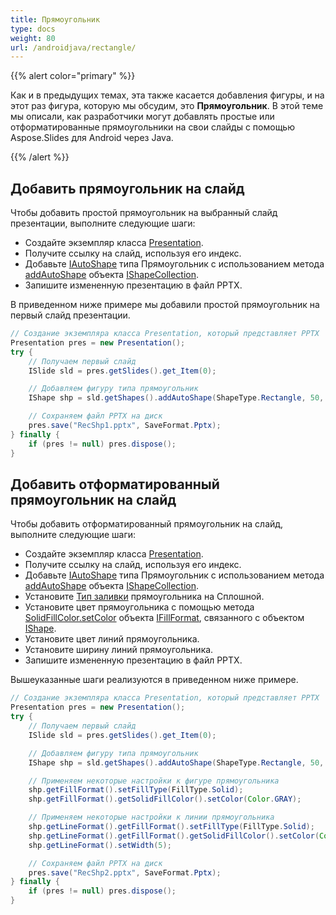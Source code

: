 ```yaml
---
title: Прямоугольник
type: docs
weight: 80
url: /androidjava/rectangle/
---
```


{{% alert color="primary" %}} 

Как и в предыдущих темах, эта также касается добавления фигуры, и на этот раз фигура, которую мы обсудим, это **Прямоугольник**. В этой теме мы описали, как разработчики могут добавлять простые или отформатированные прямоугольники на свои слайды с помощью Aspose.Slides для Android через Java.

{{% /alert %}} 

## **Добавить прямоугольник на слайд**
Чтобы добавить простой прямоугольник на выбранный слайд презентации, выполните следующие шаги:

- Создайте экземпляр класса [Presentation](https://reference.aspose.com/slides/androidjava/com.aspose.slides/presentation).
- Получите ссылку на слайд, используя его индекс.
- Добавьте [IAutoShape](https://reference.aspose.com/slides/androidjava/com.aspose.slides/IAutoShape) типа Прямоугольник с использованием метода [addAutoShape](https://reference.aspose.com/slides/androidjava/com.aspose.slides/IShapeCollection#addAutoShape-int-float-float-float-float-) объекта [IShapeCollection](https://reference.aspose.com/slides/androidjava/com.aspose.slides/IShapeCollection).
- Запишите измененную презентацию в файл PPTX.

В приведенном ниже примере мы добавили простой прямоугольник на первый слайд презентации.

```java
// Создание экземпляра класса Presentation, который представляет PPTX
Presentation pres = new Presentation();
try {
    // Получаем первый слайд
    ISlide sld = pres.getSlides().get_Item(0);

    // Добавляем фигуру типа прямоугольник
    IShape shp = sld.getShapes().addAutoShape(ShapeType.Rectangle, 50, 150, 150, 50);

    // Сохраняем файл PPTX на диск
    pres.save("RecShp1.pptx", SaveFormat.Pptx);
} finally {
    if (pres != null) pres.dispose();
}
```

## **Добавить отформатированный прямоугольник на слайд**
Чтобы добавить отформатированный прямоугольник на слайд, выполните следующие шаги:

- Создайте экземпляр класса [Presentation](https://reference.aspose.com/slides/androidjava/com.aspose.slides/presentation).
- Получите ссылку на слайд, используя его индекс.
- Добавьте [IAutoShape](https://reference.aspose.com/slides/androidjava/com.aspose.slides/IAutoShape) типа Прямоугольник с использованием метода [addAutoShape](https://reference.aspose.com/slides/androidjava/com.aspose.slides/IShapeCollection#addAutoShape-int-float-float-float-float-) объекта [IShapeCollection](https://reference.aspose.com/slides/androidjava/com.aspose.slides/IShapeCollection).
- Установите [Тип заливки](https://reference.aspose.com/slides/androidjava/com.aspose.slides/FillType) прямоугольника на Сплошной.
- Установите цвет прямоугольника с помощью метода [SolidFillColor.setColor](https://reference.aspose.com/slides/androidjava/com.aspose.slides/IColorFormat#setColor-java.awt.Color-) объекта [IFillFormat](https://reference.aspose.com/slides/androidjava/com.aspose.slides/IFillFormat), связанного с объектом [IShape](https://reference.aspose.com/slides/androidjava/com.aspose.slides/IShape).
- Установите цвет линий прямоугольника.
- Установите ширину линий прямоугольника.
- Запишите измененную презентацию в файл PPTX.

Вышеуказанные шаги реализуются в приведенном ниже примере.

```java
// Создание экземпляра класса Presentation, который представляет PPTX
Presentation pres = new Presentation();
try {
    // Получаем первый слайд
    ISlide sld = pres.getSlides().get_Item(0);

    // Добавляем фигуру типа прямоугольник
    IShape shp = sld.getShapes().addAutoShape(ShapeType.Rectangle, 50, 150, 150, 50);

    // Применяем некоторые настройки к фигуре прямоугольника
    shp.getFillFormat().setFillType(FillType.Solid);
    shp.getFillFormat().getSolidFillColor().setColor(Color.GRAY);

    // Применяем некоторые настройки к линии прямоугольника
    shp.getLineFormat().getFillFormat().setFillType(FillType.Solid);
    shp.getLineFormat().getFillFormat().getSolidFillColor().setColor(Color.BLACK);
    shp.getLineFormat().setWidth(5);

    // Сохраняем файл PPTX на диск
    pres.save("RecShp2.pptx", SaveFormat.Pptx);
} finally {
    if (pres != null) pres.dispose();
}
```